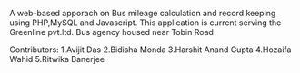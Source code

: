 A web-based apporach on Bus mileage calculation and record keeping using PHP,MySQL and Javascript.
This application is current serving the Greenline pvt.ltd. Bus agency housed near Tobin Road


Contributors:
1.Avijit Das
2.Bidisha Monda
3.Harshit Anand Gupta
4.Hozaifa Wahid 
5.Ritwika Banerjee

